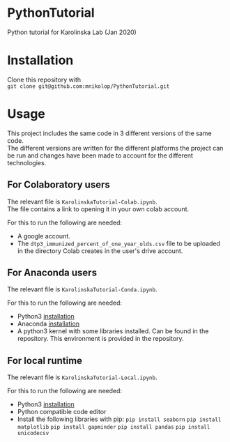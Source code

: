 # PythonTutorial
Python tutorial for Karolinska Lab (Jan 2020)

# Installation 

Clone this repository with    
``` git clone git@github.com:mnikolop/PythonTutorial.git ```
# Usage

This project includes the same code in 3 different versions of the same code.   
The different versions are written for the different platforms the project can be run and changes have been made to account for the different technologies.

## For Colaboratory users

The relevant file is 
```KarolinskaTutorial-Colab.ipynb```.   
The file contains a link to opening it in your own colab account. 

For this to run the following are needed:
- A google account.
- The ```dtp3_immunized_percent_of_one_year_olds.csv``` file to be uploaded in the directory Colab creates in the user's drive account.

## For Anaconda users

The relevant file is 
```KarolinskaTutorial-Conda.ipynb```.   

For this to run the following are needed:
- Python3 [installation](https://www.python.org/downloads/)
- Anaconda [installation](https://www.anaconda.com/distribution/)
- A python3 kernel with some libraries installed. Can be found in the repository. This environment is provided in the repository.

## For local runtime

The relevant file is 
```KarolinskaTutorial-Local.ipynb```.   

For this to run the following are needed:
- Python3 [installation](https://www.python.org/downloads/)
- Python compatible code editor
- Install the following libraries with pip:
    ```pip install seaborn```
    ```pip install matplotlib```
    ```pip install gapminder```
    ```pip install pandas```
    ```pip install unicodecsv```
